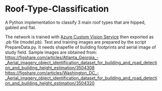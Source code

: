 # Roof-Type-Classification
A Python implementation to classify 3 main roof types that are hipped, gabled and flat.

The network is trained with [Azure Custom Vision Service](https://www.customvision.ai) then exported as .pb file (model.pb). 
Test and training images are prepared by the script PrepareData.py. It needs shapefile of building footprints and aerial image of study field.
Sample images are obtained from: 
https://figshare.com/articles/Atlanta_Georgia_-_Aerial_imagery_object_identification_dataset_for_building_and_road_detection_and_building_height_estimation/3504308
https://figshare.com/articles/Washington_DC_-_Aerial_imagery_object_identification_dataset_for_building_and_road_detection_and_building_height_estimation/3504320
